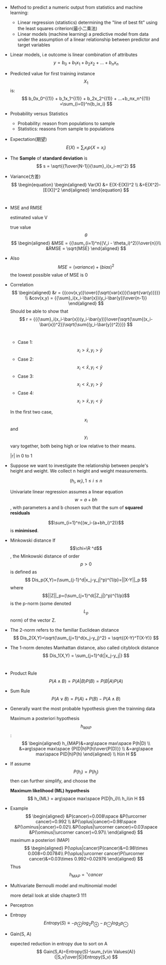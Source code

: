 - Method to predict a numeric output from statistics and machine learning:

  - Linear regression (statistics) determining the "line of best fit" using the least squares criterion(最小二乘法)
  - Linear models (machine learning) a predictive model from data under the assumption of a linear relationship between predictor and target variables

- Linear models, i.e outcome is linear combination of attributes
  $$
  y = b_0+b_1x_1+b_2x_2+...+b_nx_n
  $$

- Predicted value for first training instance $$X_1$$ is:
  $$
  b_0x_0^{(1)} + b_1x_1^{(1)} + b_2x_2^{(1)} + ...+b_nx_n^{(1)} =\sum_{i=0}^n{b_ix_i}
  $$

- Probability versus Statistics

  - Probability: reason from populations to sample
  - Statistics: reasons from sample to populations

- Expectation(期望) 
  $$
  E(X) = \sum_i{x_ip(X=x_i)}
  $$

- The **Sample** of **standard deviation** is 
  $$
  s = \sqrt{{1\over{N-1}}{\sum}_i(x_i-m)^2}
  $$

-  Variance(方差)
  $$
  \begin{equation}
  \begin{aligned}
  Var(X) &= E(X-E(X))^2  \\
  &=E(X^2)-[E(X)]^2
  \end{aligned}
  \end{equation}
  $$
  ​

- MSE and RMSE

  estimated value V

  true value $$\theta$$
  $$
  \begin{aligned}
  &MSE = {{\sum_{i=1}^n{(V_i - \theta_i)^2}}\over{n}}\\
  &RMSE = \sqrt{MSE}
  \end{aligned}
  $$

- Also 
  $$
  MSE = (variance) + (bias)^2
  $$
  the lowest possible value of MSE is 0

- Correlation
  $$
  \begin{aligned}
  &r = {{cov(x,y)}\over{{\sqrt{var(x)}}{\sqrt{var(y)}}}} \\
  &cov(x,y) = {{\sum}_i(x_i-\bar{x})(y_i-\bar{y})\over{n-1}}
  \end{aligned}
  $$
  Should be able to show that
  $$
  r = {{{\sum}_i(x_i-\bar{x})(y_i-\bar{y})}\over{\sqrt{\sum{(x_i-\bar{x})^2}}\sqrt{\sum{(y_i-\bar{y})^2}}}}
  $$
  ​

  - Case 1:  $$x_i>\bar{x}, y_i>\bar{y}$$
  - Case 2:  $$x_i<\bar{x}, y_i<\bar{y}$$
  - Case 3:  $$x_i<\bar{x}, y_i>\bar{y}$$
  - Case 4:  $$x_i>\bar{x}, y_i<\bar{y}$$

  In the first two case, $$x_i$$and $$y_i$$ vary together, both being high or low relative to their means.

  |r| in 0 to 1

- Suppose we want to investigate the relationship between people's height and weight. We collect n height and weight measurements.

  $$(h_i,w_i),1\leq i \leq n$$

  Univariate linear regression assumes a linear equation $$w=a+bh$$, with parameters a and b chosen such that the sum of **squared residuals**

  $$\sum_{i=1}^n{(w_i-(a+bh_i)^2)}$$ is **minimised**.

- Minkowski distance If$$\chi=\R ^d$$, the Minkowski distance of order $$p>0$$ is defined as
  $$
  Dis_p(X,Y)=(\sum_{j-1}^d|x_j-y_j|^p)^{1/p}=||X-Y||_p
  $$
  where $$||Z||_p=(\sum_{j=1}^d{|Z_j|}^p)^{1/p}$$ is the p-norm (some denoted $$L_p$$ norm) of the vector Z.

- The 2-norm refers to the familiar Euclidean distance
  $$
  Dis_2(X,Y)=\sqrt{\sum_{j=1}^d(x_j-y_j)^2} = \sqrt{(X-Y)^T(X-Y)}
  $$

- The 1-norm denotes Manhattan distance, also called cityblock distance
  $$
  Dis_1(X,Y) = \sum_{j=1}^d{|x_j-y_j|}
  $$
  ​

- Product Rule
  $$
  P(A\wedge B) = P(A|B)P(B) = P(B|A)P(A)
  $$

- Sum Rule
  $$
  P(A\vee B)=P(A)+P(B)-P(A\wedge B)
  $$

- Generally want the most probable hypothesis given the trainning data

  Maximum a posteriori hypothesis $$h_{MAP}$$:
  $$
  \begin{aligned}
  h_{MAP}&=arg\space max\space P(h|D) \\
  &=arg\space max\space {P(D|h)P(h)\over{P(D)}} \\
  &=arg\space max\space P(D|h)P(h)
  \end{aligned}
  \\
  h\in H
  $$

- If assume $$P(h_i)=P(h_j)$$ then can further simplify, and choose the 

  **Maximum likelihood (ML) hypothesis**
  $$
  h_{ML} = arg\space max\space P(D|h_i)\\
  h_i\in H
  $$

- Example
  $$
  \begin{aligned}
  &P(cancer)=0.008\space &P(\urcorner cancer)=0.992 \\
  &P(\oplus|cancer)=0.98\space &P(\ominus|cancer)=0.02\\
  &P(\oplus|\urcorner cancer)=0.03\space &P(\ominus|\urcorner cancer)=0.97\\
  \end{aligned}
  $$
  maximum a posteriori (MAP)
  $$
  \begin{aligned}
  P(\oplus|cancer)P(cancer)&=0.98\times 0.008=0.00784\\
  P(\oplus|\urcorner cancer)P(\urcorner cancer)&=0.03\times 0.992=0.02976
  \end{aligned}
  $$
  Thus $$h_{MAP}=\urcorner cancer$$ 

- Multivariate Bernoulli model and multinomial model

  more detail look at slide chapter3 111

- Perceptron



- Entropy
  $$
  Entropy(S)\equiv -p_{\oplus}log_2P_{\oplus}-p_{\ominus}log_2p_{\ominus}
  $$

- Gain(S, A)

  expected reduction in entropy due to sort on A
  $$
  Gain(S,A)=Entropy(S)-\sum_{v\in Values(A)}{|S_v|\over|S|}Entropy(S_v)
  $$
  ​

